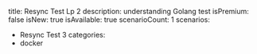 title: Resync Test Lp 2
description: understanding Golang test
isPremium: false
isNew: true
isAvailable: true
scenarioCount: 1
scenarios:
  - Resync Test 3
categories:
  - docker
